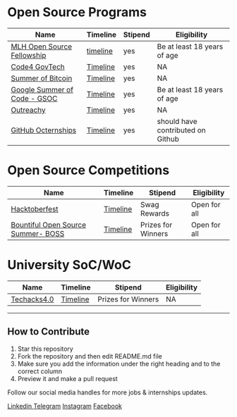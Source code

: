 # Open Source Programs

| Name          | Timeline      |  Stipend       |  Eligibility  |
| ------------- | ------------- |  ------------- | ------------- |
| [MLH Open Source Fellowship](https://fellowship.mlh.io/)  | [timeline](https://fellowship.mlh.io/programs/open-source)  | yes   | Be at least 18 years of age  |
| [Code4 GovTech](https://www.codeforgovtech.in/)  | [Timeline](https://www.codeforgovtech.in/apply)  | yes   | NA |
| [Summer of Bitcoin](https://www.summerofbitcoin.org/)  | [Timeline](https://www.summerofbitcoin.org/how-it-works)  | yes   | NA |
| [Google Summer of Code - GSOC](https://summerofcode.withgoogle.com/)  | [Timeline](https://summerofcode.withgoogle.com/programs/2023)  | yes   | Be at least 18 years of age |
| [Outreachy](https://www.outreachy.org/)  | [Timeline](https://www.outreachy.org/)  | yes   | NA |
| [GitHub Octernships](https://education.github.com/students/octernships) | [Timeline](https://education.github.com/globalcampus/octernships) | yes | should have contributed on Github |




# Open Source Competitions

| Name          | Timeline      |  Stipend       |  Eligibility  |
| ------------- | ------------- |  ------------- | ------------- |
| [Hacktoberfest](https://hacktoberfest.digitalocean.com/)     |  [Timeline](https://hacktoberfest.com/participation/)  | Swag Rewards  | Open for all   |
| [Bountiful Open Source Summer- BOSS](https://lab.codingblocks.com/boss)    |  [Timeline](https://lab.codingblocks.com/boss#rules-and-eligibility) | Prizes for Winners  | Open for all   |




# University SoC/WoC

| Name          | Timeline      |  Stipend       |  Eligibility  |
| ------------- | ------------- |  ------------- | ------------- |
| [Techacks4.0](https://techacks.org/#speakers)   | [Timeline](https://techacks.org/#speakers) | Prizes for Winners |NA  |


---
## How to Contribute 
1. Star this repository
2. Fork the repository and then edit README.md file
3. Make sure you add the information under the right heading and to the correct column
4. Preview it and make a pull request 

Follow our social media handles for more jobs & internships updates.

[Linkedin ](https://www.linkedin.com/company/lets-code-forever/)
[Telegram](https://t.me/offcampusjobsupdatess)
[Instagram](https://www.instagram.com/lets__code/)
[Facebook](https://www.facebook.com/letscodeforever)
